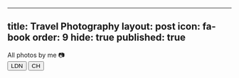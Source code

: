 ---
title: Travel Photography
layout: post
icon: fa-book
order: 9
hide: true
published: true
--

All photos by me 📷<br>
<button class="btn btn-success" onclick=" window.open('https://ami-az.github.io/ldn.html','_blank')">LDN</button>
<button class="btn btn-success" onclick=" window.open('https://ami-az.github.io/ch.html','_blank')">CH</button>

